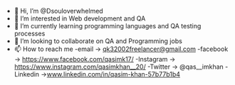- 👋 Hi, I’m @Dsouloverwhelmed
- 👀 I’m interested in Web development and QA 
- 🌱 I’m currently learning programming languages and QA testing processes
- 💞️ I’m looking to collaborate on QA and Programming jobs
- 📫 How to reach me 
-email     -> qk32002freelancer@gmail.com
-facebook  -> https://www.facebook.com/qasimk17/
-Instagram -> https://www.instagram.com/qasimkhan__20/
-Twitter   ->  @qas__imkhan
-Linkedin  ->www.linkedin.com/in/qasim-khan-57b77b1b4

<!---
Dsouloverwhelmed/Dsouloverwhelmed is a ✨ special ✨ repository because its `README.md` (this file) appears on your GitHub profile.
You can click the Preview link to take a look at your changes.
--->
